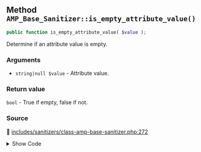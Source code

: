 ## Method `AMP_Base_Sanitizer::is_empty_attribute_value()`

```php
public function is_empty_attribute_value( $value );
```

Determine if an attribute value is empty.

### Arguments

* `string|null $value` - Attribute value.

### Return value

`bool` - True if empty, false if not.

### Source

:link: [includes/sanitizers/class-amp-base-sanitizer.php:272](/includes/sanitizers/class-amp-base-sanitizer.php#L272-L274)

<details>
<summary>Show Code</summary>

```php
public function is_empty_attribute_value( $value ) {
	return ! isset( $value ) || '' === $value;
}
```

</details>
